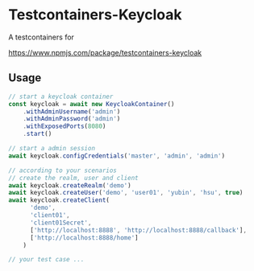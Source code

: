 # Testcontainers-Keycloak

A testcontainers for 

https://www.npmjs.com/package/testcontainers-keycloak

## Usage

```typescript
// start a keycloak container
const keycloak = await new KeycloakContainer()
    .withAdminUsername('admin')
    .withAdminPassword('admin')
    .withExposedPorts(8080)
    .start()

// start a admin session
await keycloak.configCredentials('master', 'admin', 'admin')

// according to your scenarios
// create the realm, user and client
await keycloak.createRealm('demo')
await keycloak.createUser('demo', 'user01', 'yubin', 'hsu', true)
await keycloak.createClient(
      'demo',
      'client01',
      'client01Secret',
      ['http://localhost:8888', 'http://localhost:8888/callback'],
      ['http://localhost:8888/home']
    )

// your test case ...

```